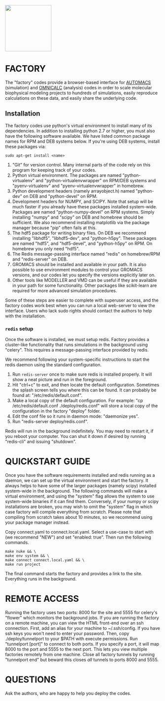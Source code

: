 <img src="https://github.com/bradleyrp/factory/raw/master/dev/simulator/static/simulator/factory.png" width="150"/>

FACTORY
=======

The "factory" codes provide a browser-based interface for [AUTOMACS](https://github.com/bradleyrp/automacs) (simulation) and [OMNICALC](https://github.com/bradleyrp/omnicalc) (analysis) codes in order to scale molecular biophysical modeling projects to hundreds of simulations, easily reproduce calculations on these data, and easily share the underlying code.

## Installation

The factory codes use python's virtual environment to install 
many of its dependencies. In addition to installing python 2.7 
or higher, you must also have the following software available. 
We have listed common package names for RPM and DEB systems 
below. If you're using DEB systems, install these packages via:

`sudo apt-get install <name>`

1. "Git" for version control. Many internal parts of the code
   rely on this program for keeping track of your codes.
2. Python virtual environment. The packages are named 
   "python-virtualenv" and "python-virtualenvwrapper" 
   on RPM/DEB systems and "pyenv-virtualenv" and 
   "pyenv-virtualenvwrapper" in homebrew.
3. Python development headers (namely arrayobject.h) 
   named "python-dev" on DEB and "python-devel" on RPM.
4. Development headers for NUMPY, and SCIPY. Note that 
   setup will be much faster if you already have these 
   packages installed system-wide. Packages are named 
   "python-numpy-devel" on RPM systems. Simply installing 
   "numpy" and "scipy" on DEB and homebrew should be 
   sufficient. We also recommend installing matplotlib via
   the package manager because "pip" often fails at this.
5. The hdf5 package for writing binary files. On DEB we 
   recommend installing "libhdf5", "libhdf5-dev", and 
   "python-h5py". These packages are named "hdf5", and 
   "hdf5-devel", and "python-h5py" on RPM. On homebrew 
   you only need "hdf5".
6. The Redis message-passing interface named "redis" on 
   homebrew/RPM and "redis-server" on DEB.
7. GROMACS should be installed and available in your path. 
   It is also possible to use environment modules to control 
   your GROMACS versions, and our codes let you specify the 
   versions explicitly later on.
8. Other tools like MODELLER and VMD can be useful if they are
   available in your path for some functionality. Other 
   packages like scikit-learn are required for more advanced 
   simulation procedures.

Some of these steps are easier to complete with superuser 
access, and the factory codes work best when you can run a 
local web-server to view the interface. Users who lack sudo 
rights should contact the authors to help with the installation.

### `redis` setup

Once the software is installed, we must setup redis. Factory 
provides a cluster-like functionality that runs simulations in 
the background using "celery". This requires a message-passing 
interface provided by redis. 

We recommend following your system-specific instructions to
start the redis daemon using the standard configuration. 

1. Run `redis-server` once to make sure redis is installed 
   properly. It will show a neat picture and run in the foreground.
2. Hit "ctrl+c" to exit, and then locate the default 
   configuration. Sometimes the splash screen tells you where this
   can be found. It can probably be found at:
   "/etc/redis/default.conf".
3. Make a local copy of the default configuration. For example:
   "cp /etc/redis/default.conf ./deploy/redis.conf" will store
   a local copy of the configuration in the factory "deploy" folder.
4. Edit the conf file so it runs in daemon mode: "daemonize yes".
5. Run "redis-server deploy/redis.conf".

Redis will run in the background indefinitely. You may need to 
restart it, if you reboot your computer. You can shut it down
if desired by running "redis-cli" and issuing "shutdown".

# QUICKSTART GUIDE

Once you have the software requirements installed and redis 
running as a daemon, we can set up the virtual environment and 
start the factory. It always helps to have some of the larger 
packages (namely scipy) installed system-wide in the background. 
The following commands will make a virtual environment, and 
using the "system" flag allows the system to use system-wide 
binaries if it can find them. Conversely, if your numpy or scipy 
installations are broken, you may wish to omit the "system" flag 
in which case factory will compile everything from scratch. Please
note that compiling from scratch takes about 10 minutes, so we 
recommend using your package manager instead.

Copy connect.yaml to connect.local.yaml. Select a use-case to 
start with (we recommend "NEW") and set "enabled: true". Then 
run the following commands.

```
make nuke && \
make env system && \
make connect connect.local.yaml && \
make run project
```

The final command starts the factory and provides a link
to the site. Everything runs in the background.

# REMOTE ACCESS

Running the factory uses two ports: 8000 for the site and 5555 
for celery's "flower" which monitors the background jobs.
If you are running the factory on a remote machine, you can view the 
HTML front-end over an ssh connection. First, add an alias for your 
machine to ~/.ssh/config. If you have ssh keys you won't need to 
enter your password. Then, copy ./deploy/tunnelport to your $PATH 
with execute permissions. Run "tunnelport <alias> [port]" to connect 
to both ports. If you specify a port, it will map 8000 to the port and 
5555 to the next port. This lets you view multiple factories 
remotely from one machine. Close all factory tunnels by running
"tunnelport end" but beward this closes *all* tunnels to ports
8000 and 5555.

# QUESTIONS

Ask the authors, who are happy to help you deploy the codes.


